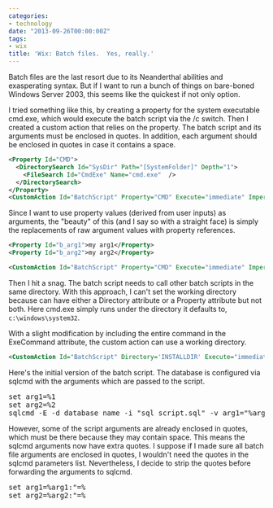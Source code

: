 ```yaml
---
categories:
- technology
date: "2013-09-26T00:00:00Z"
tags:
- wix
title: 'Wix: Batch files.  Yes, really.'
---
```

Batch files are the last resort due to its Neanderthal abilities and exasperating syntax.  But if I want to run a bunch of things on bare-boned Windows Server 2003, this seems like the quickest if not only option.

I tried something like this, by creating a property for the system executable cmd.exe, which would execute the batch script via the /c switch. Then I created a custom action that relies on the property.  The batch script and its arguments must be enclosed in quotes. In addition, each argument should be enclosed in quotes in case it contains a space. 

``` xml
<Property Id="CMD">
  <DirectorySearch Id="SysDir" Path="[SystemFolder]" Depth="1">
    <FileSearch Id="CmdExe" Name="cmd.exe"  />
  </DirectorySearch>
</Property>
<CustomAction Id="BatchScript" Property="CMD" Execute="immediate" Impersonate="yes" Return="check" ExeCommand="/c &quot;&quot;[INSTALLDIR]\batch_script.cmd&quot; &quot;my arg1&quot; &quot;my arg2&quot;&quot;" />
```

Since I want to use property values (derived from user inputs) as arguments, the "beauty" of this (and I say so with a straight face) is simply the replacements of raw argument values with property references.

``` xml
<Property Id="b_arg1">my arg1</Property>
<Property Id="b_arg2">my arg2</Property>

<CustomAction Id="BatchScript" Property="CMD" Execute="immediate" Impersonate="yes" Return="check" ExeCommand="/c &quot;&quot;[B_DBINSTALLDIR]\batch_script.cmd&quot; &quot;[b_arg1]&quot; &quot;[b_arg2]&quot;&quot;" />
```

Then I hit a snag.  The batch script needs to call other batch scripts in the same directory.  With this approach, I can't set the working directory because <CustomAction> can have either a Directory attribute or a Property attribute but not both.  Here cmd.exe simply runs under the directory it defaults to, `c:\windows\system32`.

With a slight modification by including the entire command in the ExeCommand attribute, the custom action can use a working directory.

``` xml
<CustomAction Id="BatchScript" Directory='INSTALLDIR' Execute="immediate" Impersonate="yes" Return="check" ExeCommand="[SystemFolder]\cmd /c &quot;&quot;batch_script.cmd&quot; &quot;[b_arg1]&quot; &quot;[b_arg2]&quot;&quot;" />
```

Here's the initial version of the batch script.  The database is configured via sqlcmd with the arguments which are passed to the script.

<pre>
set arg1=%1
set arg2=%2
sqlcmd -E -d database_name -i "sql_script.sql" -v arg1="%arg1%" arg2="%arg2%"
</pre>

However, some of the script arguments are already enclosed in quotes, which must be there because they may contain space.  This means the sqlcmd arguments now have extra quotes. I suppose if I made sure all batch file arguments are enclosed in quotes, I wouldn't need the quotes in the sqlcmd parameters list. Nevertheless, I decide to strip the quotes before forwarding the arguments to sqlcmd.

<pre>
set arg1=%arg1:"=%
set arg2=%arg2:"=%
</pre>
